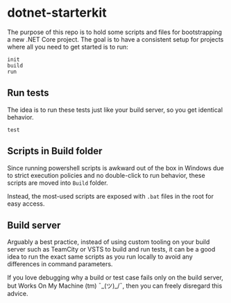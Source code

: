 # dotnet-starterkit
The purpose of this repo is to hold some scripts and files for bootstrapping a new .NET Core project. The goal is to have a consistent setup for projects where all you need to get started is to run:

```batch
init
build
run
```

## Run tests
The idea is to run these tests just like your build server, so you get identical behavior.
```batch
test
```

## Scripts in Build folder
Since running powershell scripts is awkward out of the box in Windows due to strict execution policies and no double-click to run behavior, these scripts are moved into `Build` folder.

Instead, the most-used scripts are exposed with `.bat` files in the root for easy access.

## Build server
Arguably a best practice, instead of using custom tooling on your build server such as TeamCity or VSTS to build and run tests, it can be a good idea to run the exact same scripts as you run locally to avoid any differences in command parameters.

If you love debugging why a build or test case fails only on the build server, but Works On My Machine (tm) ¯\_(ツ)_/¯, then you can freely disregard this advice.
